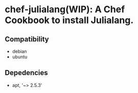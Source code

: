 # chef-julialang(WIP): A Chef Cookbook to install Julialang.

## Compatibility

- debian
- ubuntu

## Depedencies

- apt, '~> 2.5.3'


